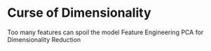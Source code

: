 # Curse of Dimensionality
Too many features can spoil the model
Feature Engineering
PCA for Dimensionality Reduction
